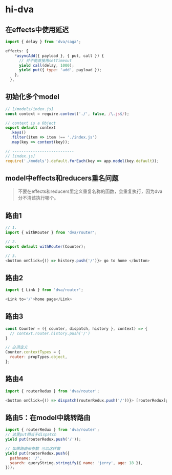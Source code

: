 # hi-dva

## 在effects中使用延迟

```js
import { delay } from 'dva/saga';

effects: {
    *asyncAdd({ payload }, { put, call }) {
      // 并不能直接用setTimeout
      yield call(delay, 1000);
      yield put({ type: 'add', payload });
    },
  },
```

## 初始化多个model

```js
// [/models/index.js]
const context = require.context('./', false, /\.js$/);

// context is a Object
export default context
  .keys()
  .filter(item => item !== './index.js')
  .map(key => context(key));

// ---------------------------
// [index.js]
require('./models').default.forEach(key => app.model(key.default));
```

## model中effects和reducers重名问题

> 不要在effects和reducers里定义重复名称的函数，会重复执行，因为dva分不清该执行哪个。

## 路由1

```js
// 1.
import { withRouter } from 'dva/router';

// 2.
export default withRouter(Counter);

// 3.
<button onClick={() => history.push('/')}> go to home </button>
```

## 路由2

```js
import { Link } from 'dva/router';

<Link to='/'>home page</Link>
```

## 路由3

```js
const Counter = ({ counter, dispatch, history }, context) => {
  // context.router.history.push('/')
}

// 必须定义
Counter.contextTypes = {
  router: propTypes.object,
};
```

## 路由4

```js
import { routerRedux } from 'dva/router';

<button onClick={() => dispatch(routerRedux.push('/'))}> [routerRedux]go to home </button>
```

## 路由5：在model中跳转路由

```js
import { routerRedux } from 'dva/router';
// 这里put相当于dispatch
yield put(routerRedux.push('/'));

// 如果路由带参数 可以这样做
yield put(routerRedux.push({
  pathname: '/',
  search: queryString.stringify({ name: 'jerry', age: 18 }),
}));
```
